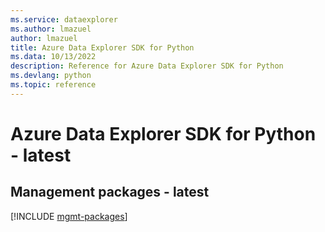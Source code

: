 ```yaml
---
ms.service: dataexplorer
ms.author: lmazuel
author: lmazuel
title: Azure Data Explorer SDK for Python
ms.data: 10/13/2022
description: Reference for Azure Data Explorer SDK for Python
ms.devlang: python
ms.topic: reference
---
```

# Azure Data Explorer SDK for Python - latest

## Management packages - latest
[!INCLUDE [mgmt-packages](data-explorer-mgmt-index.md)]